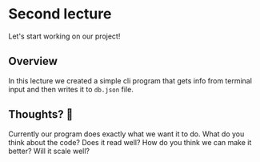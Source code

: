 # Second lecture
Let's start working on our project!

## Overview
In this lecture we created a simple cli program that gets info from terminal input and then writes it to `db.json` file.

## Thoughts? 🤔
Currently our program does exactly what we want it to do. What do you think about the code? Does it read well? How do you think we can make it better? Will it scale well?
